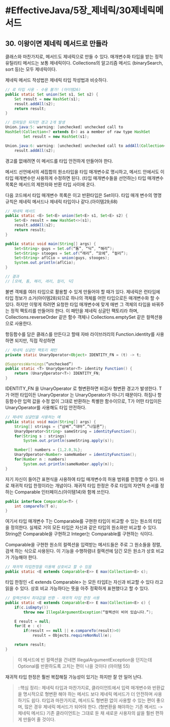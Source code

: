 # #EffectiveJava/5장_제네릭/30제네릭메서드


## 30. 이왕이면 제네릭 메서드로 만들라


클래스와 마찬가지로, 메서드도 제네릭으로 만들 수 있다. 매개변수화 타입을 받는 정적 유틸리티 메서드는 보통 제네릭이다. Collections의 알고리즘 메서드 (binarySearch, sort 등)는 모두 제네릭이다.

제네릭 메서드 작성법은 제네릭 타입 작성법과 비슷하다. 

```java
// 로 타입 사용 - 수용 불가! (아이템26)
public static Set union(Set s1, Set s2) {
	Set result = new HashSet(s1);
	result.addAll(s2);
	return result;
}

// 컴파일은 되지만 경고 2개 발생
Union.java:5: warning: [unchecked] unchecked call to
HashSet(Collection<? extends E>) as a member of raw type HashSet
		Set result = new HashSet(s1);

Union.java:6: warning: [unchecked] unchecked call to addAll(Collection<? extends E>) as a member of raw type Set
	result.addAll(s2);
```

경고를 없애려면 이 메서드를 타입 안전하게 만들어야 한다.

메서드 선언에서의 세집합의 원소타입을 타입 매개변수로 명시하고, 메서드 안에서도 이 타입 매개변수만 사용하게 수정하면 된다. (타입 매개변수들을 선언하는) 타입 매개변수 목록은 메서드의 제한자와 반환 타입 사이에 온다. 

다음 코드에서 타입 매개변수 목록은 <E>이고 반환타입은 Set<E>이다. 타입 매개 변수의 명명 규칙은 제네릭 메서드나 제네릭 타입이나 같다.(아이템29,68)

```java
// 제네릭 메서드
public static <E> Set<E> union(Set<E> s1, Set<E> s2) {
	Set<E> result = new HashSet<>(s1);
	result.addAll(s2);
	return result;
}

public static void main(String[] args) {
	Set<String> guys = Set.of(“톰”, “딕”, “해리”);
	Set<String> stooges = Set.of(“래리”, “모에”, “컬리”);
	Set<String> aflCio = union(guys, stooges);
	System.out.println(aflCio);
}

// 결과
// [모에, 톰, 해리, 래리, 컬리, 딕]
```

불변 객체를 여러 타입으로 활용할 수 있게 만들어야 할 때가 있다. 제네릭은 런타임에 타입 정보가 소거(아이템28)되므로 하나의 객체를 어떤 타입으로든 매개변수화 할 수 있다. 하지만 이렇게 하려면 요청한 타입 매개변수에 맞게 매번 그 객체의 타입을 바꿔주는 정적 팩토리를 만들어야 한다. 
이 패턴을 제네릭 싱글턴 팩토리라 하며, Collections.reverseOrder 같은 함수 객체나 Collections.emptySet 같은 컬렉션용으로 사용한다.


항등함수를 담은 클래스를 만든다고 할때 자바 라이브러리의 Function.identity를 사용하면 되지만, 직접 작성하면 

```java
// 제네릭 싱글턴 팩토리 패턴
private static UnaryOperator<Object> IDENTITY_FN = (t) -> t;

@SuppressWarnings(“unchecked”)
public static <T> UnaryOperator<T> identity Function() {
	return (UnaryOperator<T>) IDENTITY_FN;
}
```

IDENTITY_FN 을 UnaryOperator<T> 로 형변환하면 비검사 형변환 경고가 발생한다. T가 어떤 타입이든 UnaryOperator<Object> 는 UnaryOperator<T>가 아니기 때문이다. 하짐나 항등함수란 입력 값을 수정 없이 그대로 반환하는 특별한 함수이므로, T가 어떤 타입이든 UnaryOperator<T>를 사용해도 타입 안전하다.


```java
// 제네릭 싱글턴을 사용하는 예
public static void main(String[] args) {
	String[] strings = {“삼베”,”대마”,”나일론”};
	UnaryOperator<String> sameString = identityFunction();
	for(String s : strings)
		System.out.println(sameString.apply(s));

	Number[] numbers = {1,2.0,3L};
	UnaryOperator<Number> sameNumber = identityFunction();
	for(Number n : numbers)
		System.out.println(sameNumber.apply(n));
}
```

자기 자신이 들어간 표현식을 사용하여 타입 매개변수의 허용 범위를 한정할 수 있다. 바로 재귀적 타입 한정이라는 개념이다. 재귀적 타입 한정은 주로 타입의 자연적 순서를 정하는 Comparable 인터페이스(아이템14)와 함께 쓰인다. 

```java
public interface Comparable<T> {
	int compareTo(T o);
}
```

여기서 타입 매개변수 T는 Comparable<T>를 구현한 타입이 비교할 수 있는 원소의 타입을 정의한다. 실제로 거의 모든 타입은 자신과 같은 타입의 원소와만 비교할 수 있다. String은 Comparable<String>을 구현하고 Integer는 Comparable<Integer>를 구현하는 식이다.

Comparable을 구현한 원소의 컬렉션을 입력받는 메서드들은 주로 그 원소들을 정렬, 검색 하는 식으로 사용된다. 이 기능을 수행하렴녀 컬렉션에 담긴 모든 원소가 상호 비교가 가능해야 한다.

```java
// 재귀적 타입한정을 이용해 상호비교 할 수 있음
public static <E extends Comparable<E>> E max(Collection<E> c);
```

타입 한정인 <E extends Comparable<E>> 는 모든 타입E는 자신과 비교할 수 있다 라고 읽을 수 있다. 상호 비교 가능하다는 뜻을 아주 정확하게 표현했다고 할 수 있다.

```java
// 컬렉션에서 최대값을 반환 - 재귀적 타입 한정 사용
public static <E extends Comparable<E>> E max(Collection<E> c) {
	if(c.isEmpty())
		throw new IllegalArgumentException(“컬렉션이 비어 있습니다.”);

	E result = null;
	for(E e : c)
		if(result == null || e.compareTo(result)>0)
			result = Objects.requireNonNull(e);

	return result;
}
```

> 이 메서드에 빈 컬렉션을 건네면 IllegalArgumentException을 던지는데 Optional<E>를 반환하도록 고치는 편이 나을 것이다 (아이템 55)

재귀적 타입 한정은 훨씬 복잡해질 가능성이 있기는 하지만 잘 안 일어 난다. 


> ::핵심 정리:: 
> 제네릭 타입과 마찬가지로, 클라이언트에서 입력 매개변수와 반환값을 명시적으로 형변환 해야 하는 메서드 보다 제네릭 메서드가 더 안전하며 사용하기도 쉽다. 타입과 마찬가지로, 메서드도 형변환 없이 사용할 수 있는 편이 좋으며, 많은 경우 제네릭 메서드가 되어야 한다. (형변환을 해야하는 기존 메서드 -> 제네릭 메서드) 기존 클라이언트는 그대로 둔 채 새로운 사용자의 삶을 훨씬 편하게 만들어 줄 것이다.


